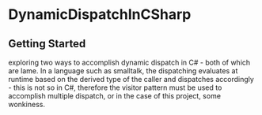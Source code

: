 # DynamicDispatchInCSharp

## Getting Started

exploring two ways to accomplish dynamic dispatch in C# - both of which are lame. In a language such as smalltalk, the dispatching evaluates at runtime based on the derived type of the caller and dispatches accordingly - this is not so in C#, therefore the visitor pattern must be used to accomplish multiple dispatch, or in the case of this project, some wonkiness. 
